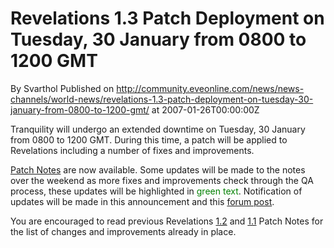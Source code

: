 # Revelations 1.3 Patch Deployment on Tuesday, 30 January from 0800 to 1200 GMT
By Svarthol
Published on http://community.eveonline.com/news/news-channels/world-news/revelations-1.3-patch-deployment-on-tuesday-30-january-from-0800-to-1200-gmt/ at 2007-01-26T00:00:00Z

Tranquility will undergo an extended downtime on Tuesday, 30 January from 0800 to 1200 GMT. During this time, a patch will be applied to Revelations including a number of fixes and improvements.

[Patch Notes](http://myeve.eve-online.com/updates/patchnotes.asp?patchlogID=111) are now available. Some updates will be made to the notes over the weekend as more fixes and improvements check through the QA process, these updates will be highlighted in <font color="green">green text</font>. Notification of updates will be made in this announcement and this [forum post](http://myeve.eve-online.com/ingameboard.asp?a=topic&threadID=465937).

You are encouraged to read previous Revelations [1.2](http://myeve.eve-online.com/updates/patchnotes.asp?patchlogID=103) and [1.1](http://myeve.eve-online.com/updates/patchnotes.asp?patchlogID=102) Patch Notes for the list of changes and improvements already in place.

